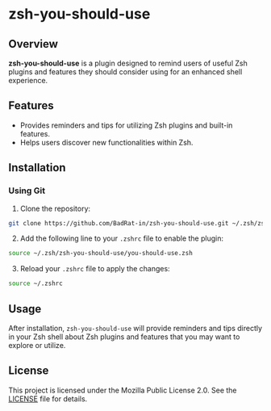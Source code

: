 # zsh-you-should-use

## Overview

**zsh-you-should-use** is a plugin designed to remind users of useful Zsh plugins and features they should consider using for an enhanced shell experience.

## Features

- Provides reminders and tips for utilizing Zsh plugins and built-in features.
- Helps users discover new functionalities within Zsh.

## Installation

### Using Git

1. Clone the repository:
```sh
git clone https://github.com/BadRat-in/zsh-you-should-use.git ~/.zsh/zsh-you-should-use
```

2. Add the following line to your `.zshrc` file to enable the plugin:
```sh
source ~/.zsh/zsh-you-should-use/you-should-use.zsh
```

3. Reload your `.zshrc` file to apply the changes:
```sh
source ~/.zshrc
```

## Usage

After installation, `zsh-you-should-use` will provide reminders and tips directly in your Zsh shell about Zsh plugins and features that you may want to explore or utilize.

## License

This project is licensed under the Mozilla Public License 2.0. See the [LICENSE](LICENSE) file for details.
